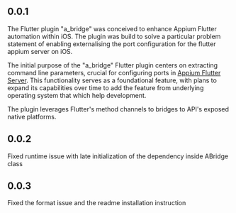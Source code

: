 ## 0.0.1

The Flutter plugin "a_bridge" was conceived to enhance Appium Flutter automation within iOS. The plugin was build to solve a particular problem statement of enabling externalising the port configuration for the flutter appium server on iOS. 

The initial purpose of the "a_bridge" Flutter plugin centers on extracting command line parameters, crucial for configuring ports in [Appium Flutter Server](https://pub.dev/packages/appium_flutter_server). This functionality serves as a foundational feature, with plans to expand its capabilities over time to add the feature from underlying operating system that which help development.

The plugin leverages Flutter's method channels to bridges to API's exposed native platforms.

## 0.0.2
Fixed runtime issue with late initialization of the dependency inside ABridge class

## 0.0.3
Fixed the format issue and the readme installation instruction 

